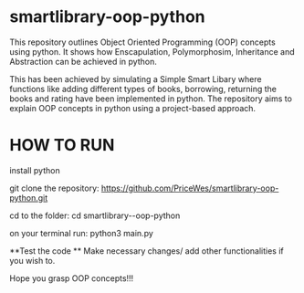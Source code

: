 # smartlibrary-oop-python

This repository outlines Object Oriented Programming (OOP) concepts using python. It shows how Enscapulation, Polymorphosim, Inheritance and Abstraction can be achieved in python.

This has been achieved by simulating a Simple Smart Libary where functions like adding different types of books, borrowing, returning the books and rating have been implemented in python. The repository aims to explain OOP concepts in python using a project-based approach.

# **HOW TO RUN**

install python

git clone the repository: https://github.com/PriceWes/smartlibrary-oop-python.git

cd to the folder: cd smartlibrary--oop-python

on your terminal run: python3 main.py

**Test the code ** Make necessary changes/ add other functionalities if you wish to.

Hope you grasp OOP concepts!!!

